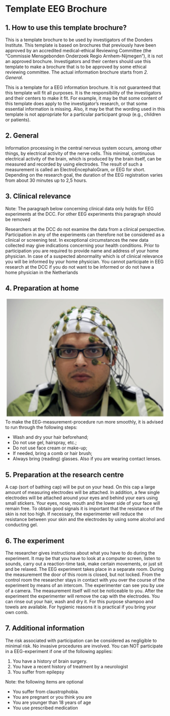 # Template EEG Brochure

## 1. How to use this template brochure?

This is a template brochure to be used by investigators of the Donders Institute. This template is based on brochures that previously have been approved by an accredited medical-ethical Reviewing Committee (the “Commissie Mensgebonden Onderzoek Regio Arnhem-Nijmegen”), it is not an approved brochure. Investigators and their centers should use this template to make a brochure that is to be approved by some ethical reviewing committee. The actual information brochure starts from _2. General_.

This is a template for a EEG information brochure. It is not guaranteed that this template will fit all purposes. It is the responsibility of the investigators and their centers to make it fit. For example, it may be that some content of this template does apply to the investigator’s research, or that some essential information is missing. Also, it may be that the wording used in this template is not appropriate for a particular participant group (e.g., children or patients).

## 2. General

Information processing in the central nervous system occurs, among other things, by electrical activity of the nerve cells. This minimal, continuous electrical activity of the brain, which is produced by the brain itself, can be measured and recorded by using electrodes. The result of such a measurement is called an ElectroEncephaloGram, or EEG for short. Depending on the research goal, the duration of the EEG registration varies from about 30 minutes up to 2,5 hours.

## 3. Clinical relevance

Note: The paragraph below concerning clinical data only holds for EEG experiments at the DCC. For other EEG experiments this paragraph should be removed

Researchers at the DCC do not examine the data from a clinical perspective. Participation in any of the experiments can therefore not be considered as a clinical or screening test. In exceptional circumstances the new data collected may give indications concerning your health conditions. Prior to participation you are required to provide name and address of your home physician. In case of a suspected abnormality which is of clinical relevance you will be informed by your home physician. You cannot participate in EEG research at the DCC if you do not want to be informed or do not have a home physician in the Netherlands

## 4. Preparation at home

![](docs/templEEGphoto.png)
To make the EEG-measurement-procedure run more smoothly, it is advised to run through the following steps:

-	Wash and dry your hair beforehand;
-	Do not use gel, hairspray, etc.;
-	Do not use face cream or make-up;
-	If needed, bring a comb or hair brush;
-	Always bring (reading) glasses. Also if you are wearing contact lenses.

## 5. Preparation at the research centre

A cap (sort of bathing cap) will be put on your head. On this cap a large amount of measuring electrodes will be attached. In addition, a few single electrodes will be attached around your eyes and behind your ears using small stickers. Your eyes, nose, mouth and the lower side of your face will remain free. To obtain good signals it is important that the resistance of the skin is not too high. If necessary, the experimenter will reduce the resistance between your skin and the electrodes by using some alcohol and conducting gel.

## 6. The experiment
The researcher gives instructions about what you have to do during the experiment. It may be that you have to look at a computer screen, listen to sounds, carry out a reaction-time task, make certain movements, or just sit and be relaxed. The EEG experiment takes place in a separate room. During the measurement the door of this room is closed, but not locked. From the control room the researcher stays in contact with you over the course of the experiment by means of an intercom. The experimenter can see you by use of a camera. The measurement itself will not be noticeable to you. After the experiment the experimenter will remove the cap with the electrodes. You can rinse out your hair, wash and dry it. For this purpose shampoo and towels are available. For hygienic reasons it is practical if you bring your own comb.

## 7. Additional information
The risk associated with participation can be considered as negligible to minimal risk. No invasive procedures are involved.
You can NOT participate in a EEG-experiment if one of the following applies:

1. You have a history of brain surgery.
2. You have a recent history of treatment by a neurologist 
3. You suffer from epilepsy 

Note: the following items are optional

- You suffer from claustrophobia.
- You are pregnant or you think you are
- You are younger than 18 years of age
- You use prescribed medication 
